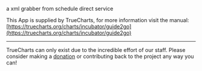 a xml grabber from schedule direct service

This App is supplied by TrueCharts, for more information visit the manual: [https://truecharts.org/charts/incubator/guide2go](https://truecharts.org/charts/incubator/guide2go)

---

TrueCharts can only exist due to the incredible effort of our staff.
Please consider making a [donation](https://truecharts.org/about/sponsor) or contributing back to the project any way you can!
